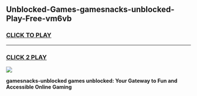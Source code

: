 
## Unblocked-Games-gamesnacks-unblocked-Play-Free-vm6vb
<h3>
<a href="https://premium76.site?title=gamesnacks-unblocked&ref=20M">CLICK TO PLAY</a></h3>
<hr>

<h3>
<a href="https://premium76.site?title=gamesnacks-unblocked&ref=20M">CLICK 2 PLAY</a>
  
</h3>

<a href="https://premium76.site?title=gamesnacks-unblocked&ref=19M"><img src="https://clearcache.store/games.png"></a>


**gamesnacks-unblocked games unblocked: Your Gateway to Fun and Accessible Online Gaming**
